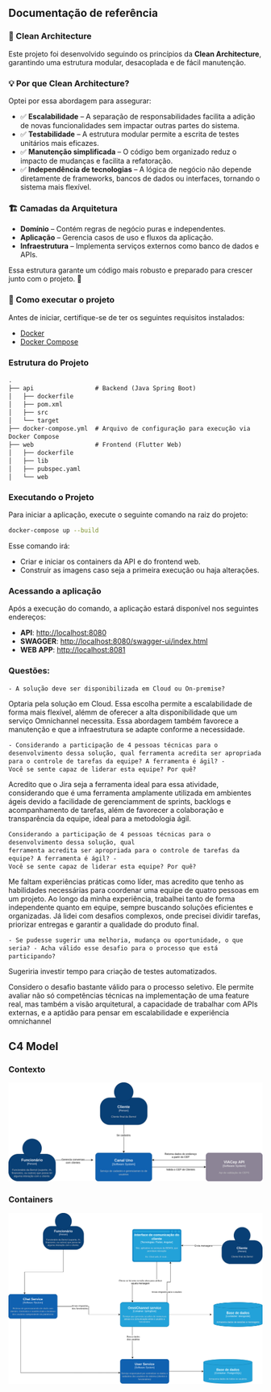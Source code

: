 
## Documentação de referência

### 📌 Clean Architecture

Este projeto foi desenvolvido seguindo os princípios da **Clean Architecture**, garantindo uma estrutura modular, desacoplada e de fácil manutenção.

### 💡 Por que Clean Architecture?
Optei por essa abordagem para assegurar:
- ✅ **Escalabilidade** – A separação de responsabilidades facilita a adição de novas funcionalidades sem impactar outras partes do sistema.
- ✅ **Testabilidade** – A estrutura modular permite a escrita de testes unitários mais eficazes.
- ✅ **Manutenção simplificada** – O código bem organizado reduz o impacto de mudanças e facilita a refatoração.
- ✅ **Independência de tecnologias** – A lógica de negócio não depende diretamente de frameworks, bancos de dados ou interfaces, tornando o sistema mais flexível.

### 🏗️ Camadas da Arquitetura
- **Domínio** – Contém regras de negócio puras e independentes.
- **Aplicação** – Gerencia casos de uso e fluxos da aplicação.
- **Infraestrutura** – Implementa serviços externos como banco de dados e APIs.

Essa estrutura garante um código mais robusto e preparado para crescer junto com o projeto. 🚀


### 🔧 Como executar o projeto

Antes de iniciar, certifique-se de ter os seguintes requisitos instalados:

- [Docker](https://www.docker.com/get-started)
- [Docker Compose](https://docs.docker.com/compose/install/)


### Estrutura do Projeto

```
.
├── api                 # Backend (Java Spring Boot)
│   ├── dockerfile
│   ├── pom.xml
│   ├── src
│   └── target
├── docker-compose.yml  # Arquivo de configuração para execução via Docker Compose
├── web                 # Frontend (Flutter Web)
│   ├── dockerfile
│   ├── lib
│   ├── pubspec.yaml
│   └── web
```

### Executando o Projeto

Para iniciar a aplicação, execute o seguinte comando na raiz do projeto:

```sh
docker-compose up --build
```

Esse comando irá:
- Criar e iniciar os containers da API e do frontend web.
- Construir as imagens caso seja a primeira execução ou haja alterações.


### Acessando a aplicação

Após a execução do comando, a aplicação estará disponível nos seguintes endereços:

- **API**: [http://localhost:8080](http://localhost:8080)
- **SWAGGER**: [http://localhost:8080/swagger-ui/index.html](http://localhost:8080/swagger-ui/index.html)
- **WEB APP**: [http://localhost:8081](http://localhost:8081)


### Questões:

```
- A solução deve ser disponibilizada em Cloud ou On-premise?
   ```
  Optaria pela solução em Cloud. Essa escolha permite a escalabilidade de forma mais flexível, alémm de oferecer a alta disponibilidade que um serviço Omnichannel necessita. Essa abordagem também favorece a manutenção e que a infraestrutura se adapte conforme a necessidade.
```
- Considerando a participação de 4 pessoas técnicas para o desenvolvimento dessa solução, qual ferramenta acredita ser apropriada para o controle de tarefas da equipe? A ferramenta é ágil? -
Você se sente capaz de liderar esta equipe? Por quê?
   ```
  Acredito que o Jira seja a ferramenta ideal para essa atividade, considerando que é uma ferramenta amplamente utilizada em ambientes ágeis devido a facilidade de gerenciamment de sprints, backlogs e acompanhamento de tarefas, além de favorecer a colaboração e transparência da equipe, ideal para a metodologia ágil.


```
Considerando a participação de 4 pessoas técnicas para o desenvolvimento dessa solução, qual
ferramenta acredita ser apropriada para o controle de tarefas da equipe? A ferramenta é ágil? -
Você se sente capaz de liderar esta equipe? Por quê?
  ```
  Me faltam experiências práticas como líder, mas acredito que tenho as habilidades necessárias para coordenar uma equipe de quatro pessoas em um projeto. Ao longo da minha experiência, trabalhei tanto de forma independente quanto em equipe, sempre buscando soluções eficientes e organizadas. Já lidei com desafios complexos, onde precisei dividir tarefas, priorizar entregas e garantir a qualidade do produto final.
```
- Se pudesse sugerir uma melhoria, mudança ou oportunidade, o que
seria? - Acha válido esse desafio para o processo que está participando?
```
  Sugeriria investir tempo para criação de testes automatizados.

  Considero o desafio bastante válido para o processo seletivo. Ele permite avaliar não só competências técnicas na implementação de uma feature real, mas também a visão arquitetural, a capacidade de trabalhar com APIs externas, e a aptidão para pensar em escalabilidade e experiência omnichannel


## C4 Model

### Contexto
![context.png](docs/context.png)

### Containers
![container.png](docs/container.png)

